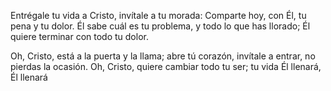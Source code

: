 Entrégale tu vida a Cristo, 
invítale a tu morada:
Comparte hoy, con Él, 
tu pena y tu dolor. 
Él sabe cuál es tu problema, 
y todo lo que has llorado; 
Él quiere terminar 
con todo tu dolor.

Oh, Cristo, está a la puerta y la llama; 
abre tú corazón, invítale a entrar, no pierdas la ocasión.
Oh, Cristo, quiere cambiar todo tu ser; 
tu vida Él llenará, Él llenará